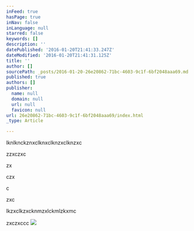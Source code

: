 ```yaml
---
inFeed: true
hasPage: true
inNav: false
inLanguage: null
starred: false
keywords: []
description: ''
datePublished: '2016-01-20T21:41:33.247Z'
dateModified: '2016-01-20T21:41:31.125Z'
title: ''
author: []
sourcePath: _posts/2016-01-20-26e20862-71bc-4603-9c1f-6bf2048aaa69.md
published: true
authors: []
publisher:
  name: null
  domain: null
  url: null
  favicon: null
url: 26e20862-71bc-4603-9c1f-6bf2048aaa69/index.html
_type: Article

---
```

lknlknckznxclknxclknzxclknzxc

zzxczxc

zx

czx

c

zxc

lkzxclkzxcknmzxlckmlzkxmc

zxczxccc
![](https://s3-us-west-2.amazonaws.com/the-grid-img/p/7aa0f4b316cf0412bd0cc5258b14e75bc1432314.jpg)